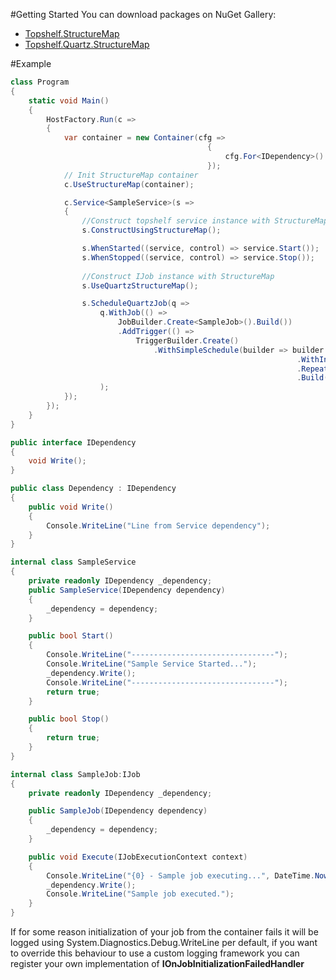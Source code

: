 #Getting Started
You can download packages on NuGet Gallery:
* [Topshelf.StructureMap](http://www.nuget.org/packages/Topshelf.StructureMap/)
* [Topshelf.Quartz.StructureMap](https://www.nuget.org/packages/Topshelf.Quartz.StructureMap/)

#Example
``` c#
class Program
{
    static void Main()
    {
        HostFactory.Run(c =>
        {
            var container = new Container(cfg =>
                                            {
                                                cfg.For<IDependency>().Use<Dependency>();
                                            });
            // Init StructureMap container 
            c.UseStructureMap(container);

            c.Service<SampleService>(s =>
            {
                //Construct topshelf service instance with StructureMap
                s.ConstructUsingStructureMap();

                s.WhenStarted((service, control) => service.Start());
                s.WhenStopped((service, control) => service.Stop());
                
                //Construct IJob instance with StructureMap
                s.UseQuartzStructureMap();

                s.ScheduleQuartzJob(q =>
                    q.WithJob(() =>
                        JobBuilder.Create<SampleJob>().Build())
                        .AddTrigger(() =>
                            TriggerBuilder.Create()
                                .WithSimpleSchedule(builder => builder
                                                                .WithIntervalInSeconds(5)
                                                                .RepeatForever())
                                                                .Build())
                    );
            });
        });
    }
}
```
``` c#
public interface IDependency
{
    void Write();
}

public class Dependency : IDependency
{
    public void Write()
    {
        Console.WriteLine("Line from Service dependency");
    }
}
```
``` c#
internal class SampleService
{
    private readonly IDependency _dependency;
    public SampleService(IDependency dependency)
    {
        _dependency = dependency;
    }

    public bool Start()
    {
        Console.WriteLine("--------------------------------");
        Console.WriteLine("Sample Service Started...");
        _dependency.Write();
        Console.WriteLine("--------------------------------");
        return true;
    }

    public bool Stop()
    {
        return true;
    }
}
```
``` c#
internal class SampleJob:IJob
{
    private readonly IDependency _dependency;

    public SampleJob(IDependency dependency)
    {
        _dependency = dependency;
    }

    public void Execute(IJobExecutionContext context)
    {
        Console.WriteLine("{0} - Sample job executing...", DateTime.Now);
        _dependency.Write();
        Console.WriteLine("Sample job executed.");
    }
}
```

If for some reason initialization of your job from the container fails it will be logged using System.Diagnostics.Debug.WriteLine per default, if you want to override this behaviour to use a custom logging framework you can register your own implementation of <b>IOnJobInitializationFailedHandler</b>

